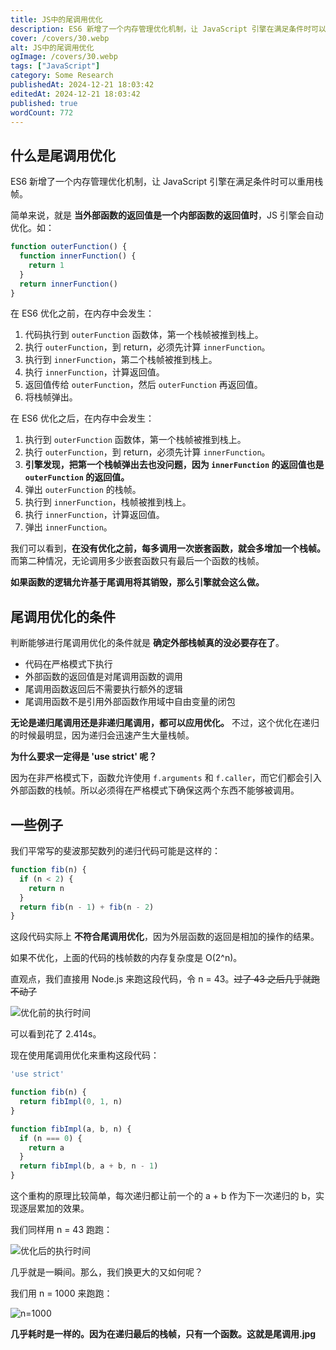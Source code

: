 ```yaml
---
title: JS中的尾调用优化
description: ES6 新增了一个内存管理优化机制，让 JavaScript 引擎在满足条件时可以重用栈帧。
cover: /covers/30.webp
alt: JS中的尾调用优化
ogImage: /covers/30.webp
tags: ["JavaScript"]
category: Some Research
publishedAt: 2024-12-21 18:03:42
editedAt: 2024-12-21 18:03:42
published: true
wordCount: 772
---
```


## 什么是尾调用优化

ES6 新增了一个内存管理优化机制，让 JavaScript 引擎在满足条件时可以重用栈帧。

简单来说，就是 **当外部函数的返回值是一个内部函数的返回值时**，JS 引擎会自动优化。如：

```javascript
function outerFunction() {
  function innerFunction() {
    return 1
  }
  return innerFunction()
}
```

在 ES6 优化之前，在内存中会发生：

1. 代码执行到 `outerFunction` 函数体，第一个栈帧被推到栈上。
2. 执行 `outerFunction`，到 return，必须先计算 `innerFunction`。
3. 执行到 `innerFunction`，第二个栈帧被推到栈上。
4. 执行 `innerFunction`，计算返回值。
5. 返回值传给 `outerFunction`，然后 `outerFunction` 再返回值。
6. 将栈帧弹出。

在 ES6 优化之后，在内存中会发生：

1. 执行到 `outerFunction` 函数体，第一个栈帧被推到栈上。
2. 执行 `outerFunction`，到 return，必须先计算 `innerFunction`。
3. **引擎发现，把第一个栈帧弹出去也没问题，因为 `innerFunction` 的返回值也是 `outerFunction` 的返回值。**
4. 弹出 `outerFunction` 的栈帧。
5. 执行到 `innerFunction`，栈帧被推到栈上。
6. 执行 `innerFunction`，计算返回值。
7. 弹出 `innerFunction`。

我们可以看到，**在没有优化之前，每多调用一次嵌套函数，就会多增加一个栈帧。** 而第二种情况，无论调用多少嵌套函数只有最后一个函数的栈帧。

**如果函数的逻辑允许基于尾调用将其销毁，那么引擎就会这么做。**

## 尾调用优化的条件

判断能够进行尾调用优化的条件就是 **确定外部栈帧真的没必要存在了**。

- 代码在严格模式下执行
- 外部函数的返回值是对尾调用函数的调用
- 尾调用函数返回后不需要执行额外的逻辑
- 尾调用函数不是引用外部函数作用域中自由变量的闭包

**无论是递归尾调用还是非递归尾调用，都可以应用优化。** 不过，这个优化在递归的时候最明显，因为递归会迅速产生大量栈帧。

**为什么要求一定得是 'use strict' 呢？**

因为在非严格模式下，函数允许使用 `f.arguments` 和 `f.caller`，而它们都会引入外部函数的栈帧。所以必须得在严格模式下确保这两个东西不能够被调用。

## 一些例子

我们平常写的斐波那契数列的递归代码可能是这样的：

```javascript
function fib(n) {
  if (n < 2) {
    return n
  }
  return fib(n - 1) + fib(n - 2)
}
```

这段代码实际上 **不符合尾调用优化**，因为外层函数的返回是相加的操作的结果。

如果不优化，上面的代码的栈帧数的内存复杂度是 O(2^n)。

直观点，我们直接用 Node.js 来跑这段代码，令 n = 43。~~过了 43 之后几乎就跑不动了~~

![优化前的执行时间](https://picgo-r2.caelum.moe/1dc31f8402ba8b14c869cf2f4e9c6613_image-20241221175643026.png)

可以看到花了 2.414s。

现在使用尾调用优化来重构这段代码：

```javascript
'use strict'

function fib(n) {
  return fibImpl(0, 1, n)
}

function fibImpl(a, b, n) {
  if (n === 0) {
    return a
  }
  return fibImpl(b, a + b, n - 1)
}
```

这个重构的原理比较简单，每次递归都让前一个的 a + b 作为下一次递归的 b，实现逐层累加的效果。

我们同样用 n = 43 跑跑：

![优化后的执行时间](https://picgo-r2.caelum.moe/5fa02a9a01d0186b95b0c9874cce330c_image-20241221175735492.png)

几乎就是一瞬间。那么，我们换更大的又如何呢？

我们用 n = 1000 来跑跑：

![n=1000](https://picgo-r2.caelum.moe/76b75d1205dbd0f888ab6a8898d95024_image-20241221175819325.png)

**几乎耗时是一样的。因为在递归最后的栈帧，只有一个函数。这就是尾调用.jpg**
